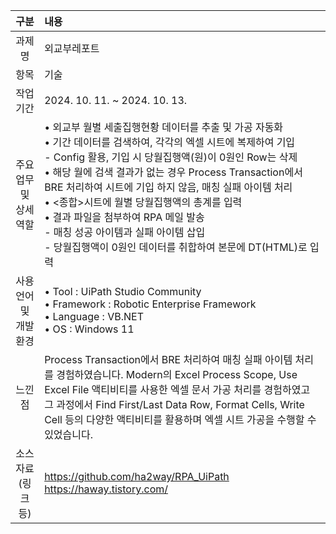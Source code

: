 | 구분 | 내용 |
|:---:|:---|
| 과제명 | 외교부레포트 |
| 항목 | 기술 |
| 작업기간 | 2024. 10. 11. ~ 2024. 10. 13. |
| 주요업무 및 상세역할 | • 외교부 월별 세출집행현황 데이터를 추출 및 가공 자동화<br>• 기간 데이터를 검색하여, 각각의 엑셀 시트에 복제하여 기입<br> - Config 활용, 기입 시 당월집행액(원)이 0원인 Row는 삭제<br>• 해당 월에 검색 결과가 없는 경우 Process Transaction에서 BRE 처리하여 시트에 기입 하지 않음, 매칭 실패 아이템 처리<br>• <종합>시트에 월별 당월집행액의 총계를 입력<br>• 결과 파일을 첨부하여 RPA 메일 발송<br> - 매칭 성공 아이템과 실패 아이템 삽입<br> - 당월집행액이 0원인 데이터를 취합하여 본문에 DT(HTML)로 입력 |
| 사용언어 및 개발환경 | • Tool : UiPath Studio Community<br>• Framework : Robotic Enterprise Framework<br>• Language : VB.NET<br>• OS : Windows 11 |
| 느낀점 | Process Transaction에서 BRE 처리하여 매칭 실패 아이템 처리를 경험하였습니다. Modern의 Excel Process Scope, Use Excel File 액티비티를 사용한 엑셀 문서 가공 처리를 경험하였고 그 과정에서 Find First/Last Data Row, Format Cells, Write Cell 등의 다양한 액티비티를 활용하며 엑셀 시트 가공을 수행할 수 있었습니다. |
| 소스자료(링크 등) | https://github.com/ha2way/RPA_UiPath<br>https://haway.tistory.com/ |
